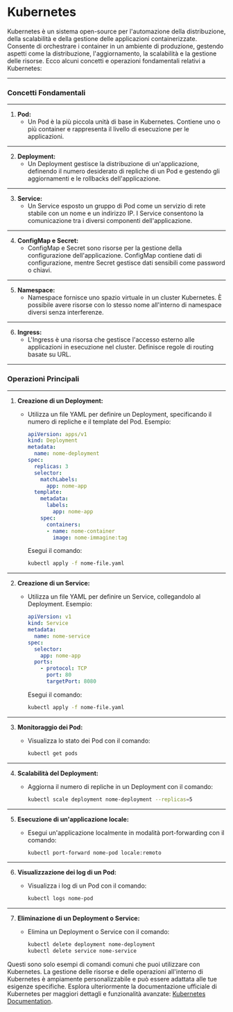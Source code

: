 # Kubernetes

Kubernetes è un sistema open-source per l'automazione della distribuzione, della scalabilità e della gestione delle applicazioni containerizzate. Consente di orchestrare i container in un ambiente di produzione, gestendo aspetti come la distribuzione, l'aggiornamento, la scalabilità e la gestione delle risorse. Ecco alcuni concetti e operazioni fondamentali relativi a Kubernetes:

---

### Concetti Fondamentali

---

1. **Pod:**
   - Un Pod è la più piccola unità di base in Kubernetes. Contiene uno o più container e rappresenta il livello di esecuzione per le applicazioni.

---

2. **Deployment:**
   - Un Deployment gestisce la distribuzione di un'applicazione, definendo il numero desiderato di repliche di un Pod e gestendo gli aggiornamenti e le rollbacks dell'applicazione.

---

3. **Service:**
   - Un Service esposto un gruppo di Pod come un servizio di rete stabile con un nome e un indirizzo IP. I Service consentono la comunicazione tra i diversi componenti dell'applicazione.

---

4. **ConfigMap e Secret:**
   - ConfigMap e Secret sono risorse per la gestione della configurazione dell'applicazione. ConfigMap contiene dati di configurazione, mentre Secret gestisce dati sensibili come password o chiavi.

---

5. **Namespace:**
   - Namespace fornisce uno spazio virtuale in un cluster Kubernetes. È possibile avere risorse con lo stesso nome all'interno di namespace diversi senza interferenze.

---

6. **Ingress:**
   - L'Ingress è una risorsa che gestisce l'accesso esterno alle applicazioni in esecuzione nel cluster. Definisce regole di routing basate su URL.

---

### Operazioni Principali

---

1. **Creazione di un Deployment:**
   - Utilizza un file YAML per definire un Deployment, specificando il numero di repliche e il template del Pod. Esempio:

     ```yaml
     apiVersion: apps/v1
     kind: Deployment
     metadata:
       name: nome-deployment
     spec:
       replicas: 3
       selector:
         matchLabels:
           app: nome-app
       template:
         metadata:
           labels:
             app: nome-app
         spec:
           containers:
           - name: nome-container
             image: nome-immagine:tag
     ```

     Esegui il comando:

     ```bash
     kubectl apply -f nome-file.yaml
     ```

---

2. **Creazione di un Service:**
   - Utilizza un file YAML per definire un Service, collegandolo al Deployment. Esempio:

     ```yaml
     apiVersion: v1
     kind: Service
     metadata:
       name: nome-service
     spec:
       selector:
         app: nome-app
       ports:
         - protocol: TCP
           port: 80
           targetPort: 8080
     ```

     Esegui il comando:

     ```bash
     kubectl apply -f nome-file.yaml
     ```

---

3. **Monitoraggio dei Pod:**
   - Visualizza lo stato dei Pod con il comando:

     ```bash
     kubectl get pods
     ```

---

4. **Scalabilità del Deployment:**
   - Aggiorna il numero di repliche in un Deployment con il comando:

     ```bash
     kubectl scale deployment nome-deployment --replicas=5
     ```

---

5. **Esecuzione di un'applicazione locale:**
   - Esegui un'applicazione localmente in modalità port-forwarding con il comando:

     ```bash
     kubectl port-forward nome-pod locale:remoto
     ```

---

6. **Visualizzazione dei log di un Pod:**
   - Visualizza i log di un Pod con il comando:

     ```bash
     kubectl logs nome-pod
     ```

---

7. **Eliminazione di un Deployment o Service:**
   - Elimina un Deployment o Service con il comando:

     ```bash
     kubectl delete deployment nome-deployment
     kubectl delete service nome-service
     ```

Questi sono solo esempi di comandi comuni che puoi utilizzare con Kubernetes. La gestione delle risorse e delle operazioni all'interno di Kubernetes è ampiamente personalizzabile e può essere adattata alle tue esigenze specifiche. Esplora ulteriormente la documentazione ufficiale di Kubernetes per maggiori dettagli e funzionalità avanzate: [Kubernetes Documentation](https://kubernetes.io/docs/home/).
